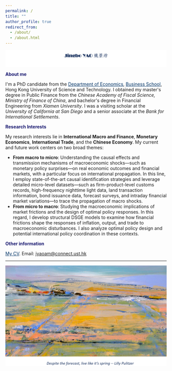 ```yaml
---
permalink: /
title: ""
author_profile: true
redirect_from: 
  - /about/
  - /about.html
---
```


<p>    
<img  align="center" src="/images/jingbochinese.png" />
</p>





**<font color="MidnightBlue"> About me </font>**

I'm a PhD candidate from the <a href="https://econ.hkust.edu.hk/homepage" style="color: #003366;">Department of Economics</a>, <a href="https://bm.hkust.edu.hk/" style="color: #003366;">Business School</a>, Hong Kong University of Science and Technology. I obtained my master's degree in Public Finance from the *Chinese Academy of Fiscal Science, Ministry of Finance of China*, and bachelor's degree in Financial Engineering from *Xiamen University*. I was a visiting scholar at the *University of California at San Diego* and a senior associate at the *Bank for International Settlements*.
  





**<font color="MidnightBlue"> Research Interests </font>**

My research interests lie in **International Macro and Finance**, **Monetary Economics**, **International Trade**, and the **Chinese Economy**. My current and future work centers on two broad themes: 
+ **From macro to micro**: Understanding the causal effects and transmission mechanisms of macroeconomic shocks—such as monetary policy surprises—on real economic outcomes and financial markets, with a particular focus on international propagation. In this line, I employ state-of-the-art causal identification strategies and leverage detailed micro-level datasets—such as firm-product-level customs records, high-frequency nighttime light data, land transaction information, bond issuance data, forecast surveys, and intraday financial market variations—to trace the propagation of macro shocks.
+ **From micro to macro**: Studying the macroeconomic implications of market frictions and the design of optimal policy responses.  In this regard, I develop structural DSGE models to examine how financial frictions shape the responses of inflation, output, and trade to macroeconomic disturbances. I also analyze optimal policy design and potential international policy coordination in these contexts.


**<font color="MidnightBlue"> Other information </font>**

<a href="" style="color: #003366;">My CV</a>. 
Email: jyaoam@connect.ust.hk





---


<p>    
<img  align="left" src="/images/background.jpg" />
</p>

<p>    
<img  align="left" src="/images/saying.png" />
</p>
















